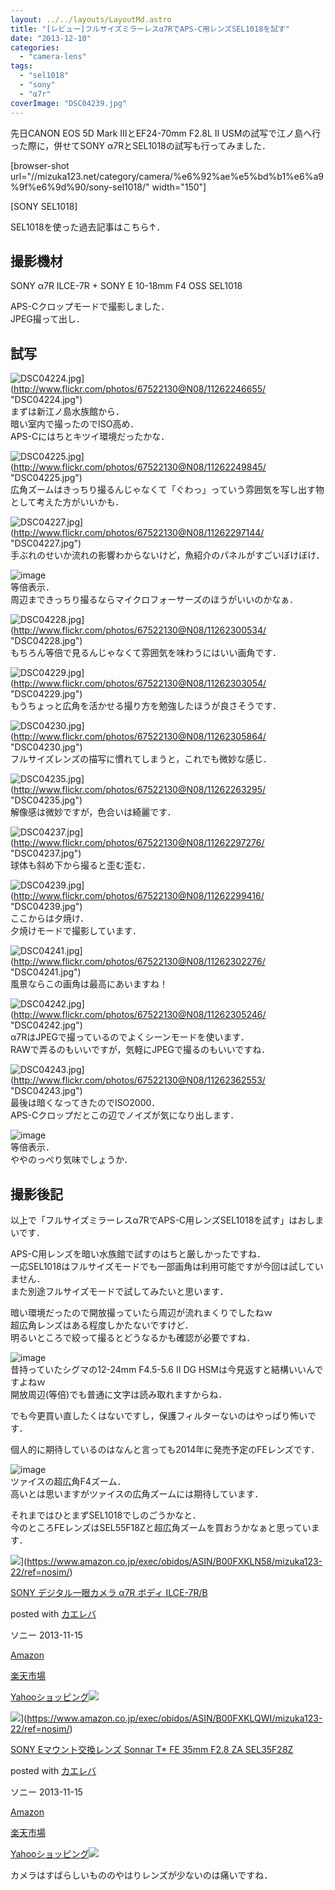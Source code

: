 ```yaml
---
layout: ../../layouts/LayoutMd.astro
title: "[レビュー]フルサイズミラーレスα7RでAPS-C用レンズSEL1018を試す"
date: "2013-12-10"
categories: 
  - "camera-lens"
tags: 
  - "sel1018"
  - "sony"
  - "α7r"
coverImage: "DSC04239.jpg"
---
```


先日CANON EOS 5D Mark IIIとEF24-70mm F2.8L II USMの試写で江ノ島へ行った際に，併せてSONY α7RとSEL1018の試写も行ってみました．

\[browser-shot url="//mizuka123.net/category/camera/%e6%92%ae%e5%bd%b1%e6%a9%9f%e6%9d%90/sony-sel1018/" width="150"\]

[SONY SEL1018]

SEL1018を使った過去記事はこちら↑．

## 撮影機材

SONY α7R ILCE-7R + SONY E 10-18mm F4 OSS SEL1018

APS-Cクロップモードで撮影しました．  
JPEG撮って出し．

## 試写

![DSC04224.jpg](/archive/images/11262246655_592500d7ff_b.jpg)](http://www.flickr.com/photos/67522130@N08/11262246655/ "DSC04224.jpg")  
まずは新江ノ島水族館から．  
暗い室内で撮ったのでISO高め．  
APS-Cにはちとキツイ環境だったかな．

![DSC04225.jpg](/archive/images/11262249845_1c443e5898_b.jpg)](http://www.flickr.com/photos/67522130@N08/11262249845/ "DSC04225.jpg")  
広角ズームはきっちり撮るんじゃなくて「ぐわっ」っていう雰囲気を写し出す物として考えた方がいいかも．

![DSC04227.jpg](/archive/images/11262297144_5bd421be09_b.jpg)](http://www.flickr.com/photos/67522130@N08/11262297144/ "DSC04227.jpg")  
手ぶれのせいか流れの影響わからないけど，魚紹介のパネルがすごいぼけぼけ．

![image](/archive/images/image6.png "image")  
等倍表示．  
周辺まできっちり撮るならマイクロフォーサーズのほうがいいのかなぁ．

![DSC04228.jpg](/archive/images/11262300534_0b52d931fa_b.jpg)](http://www.flickr.com/photos/67522130@N08/11262300534/ "DSC04228.jpg")  
もちろん等倍で見るんじゃなくて雰囲気を味わうにはいい画角です．

![DSC04229.jpg](/archive/images/11262303054_e38196869e_b.jpg)](http://www.flickr.com/photos/67522130@N08/11262303054/ "DSC04229.jpg")  
もうちょっと広角を活かせる撮り方を勉強したほうが良さそうです．

![DSC04230.jpg](/archive/images/11262305864_fd2798fed7_b.jpg)](http://www.flickr.com/photos/67522130@N08/11262305864/ "DSC04230.jpg")  
フルサイズレンズの描写に慣れてしまうと，これでも微妙な感じ．

![DSC04235.jpg](/archive/images/11262263295_5a18014b9f_b.jpg)](http://www.flickr.com/photos/67522130@N08/11262263295/ "DSC04235.jpg")  
解像感は微妙ですが，色合いは綺麗です．

![DSC04237.jpg](/archive/images/11262297276_cc98250d9d_b.jpg)](http://www.flickr.com/photos/67522130@N08/11262297276/ "DSC04237.jpg")  
球体も斜め下から撮ると歪む歪む．

![DSC04239.jpg](/archive/images/11262299416_c3553462ce_b.jpg)](http://www.flickr.com/photos/67522130@N08/11262299416/ "DSC04239.jpg")  
ここからは夕焼け．  
夕焼けモードで撮影しています．

![DSC04241.jpg](/archive/images/11262302276_eb41fa088e_b.jpg)](http://www.flickr.com/photos/67522130@N08/11262302276/ "DSC04241.jpg")  
風景ならこの画角は最高にあいますね！

![DSC04242.jpg](/archive/images/11262305246_d661ffe04b_b.jpg)](http://www.flickr.com/photos/67522130@N08/11262305246/ "DSC04242.jpg")  
α7RはJPEGで撮っているのでよくシーンモードを使います．  
RAWで弄るのもいいですが，気軽にJPEGで撮るのもいいですね．

![DSC04243.jpg](/archive/images/11262362553_594c1d0a3f_b.jpg)](http://www.flickr.com/photos/67522130@N08/11262362553/ "DSC04243.jpg")  
最後は暗くなってきたのでISO2000．  
APS-Cクロップだとこの辺でノイズが気になり出します．

![image](/archive/images/image7.png "image")  
等倍表示．  
ややのっぺり気味でしょうか．

## 撮影後記

以上で「フルサイズミラーレスα7RでAPS-C用レンズSEL1018を試す」はおしまいです．

APS-C用レンズを暗い水族館で試すのはちと厳しかったですね．  
一応SEL1018はフルサイズモードでも一部画角は利用可能ですが今回は試していません．  
また別途フルサイズモードで試してみたいと思います．

暗い環境だったので開放撮っていたら周辺が流れまくりでしたねｗ  
超広角レンズはある程度しかたないですけど．  
明るいところで絞って撮るとどうなるかも確認が必要ですね．

![image](/archive/images/image8.png "image")   
昔持っていたシグマの12-24mm F4.5-5.6 II DG HSMは今見返すと結構いいんですよねｗ  
開放周辺(等倍)でも普通に文字は読み取れますからね．

でも今更買い直したくはないですし，保護フィルターないのはやっぱり怖いです．

個人的に期待しているのはなんと言っても2014年に発売予定のFEレンズです．

![image](/archive/images/image9.png "image")  
ツァイスの超広角F4ズーム．  
高いとは思いますがツァイスの広角ズームには期待しています．

それまではひとまずSEL1018でしのごうかなと．  
今のところFEレンズはSEL55F18Zと超広角ズームを買おうかなぁと思っています．

![](/archive/images/41O6g3zCUsL._SL160_.jpg)](https://www.amazon.co.jp/exec/obidos/ASIN/B00FXKLN58/mizuka123-22/ref=nosim/)

[SONY デジタル一眼カメラ α7R ボディ ILCE-7R/B](https://www.amazon.co.jp/exec/obidos/ASIN/B00FXKLN58/mizuka123-22/ref=nosim/)

posted with [カエレバ](http://kaereba.com)

ソニー 2013-11-15

[Amazon](http://www.amazon.co.jp/gp/search?keywords=ILCE-7R%2FB&__mk_ja_JP=%83J%83%5E%83J%83i&tag=mizuka123-22 "アマゾン")

[楽天市場](http://hb.afl.rakuten.co.jp/hgc/032b53ee.4b34c5ee.0f4a541e.f440145e/?pc=http%3A%2F%2Fsearch.rakuten.co.jp%2Fsearch%2Fmall%2FILCE-7R%252FB%2F-%2Ff.1-p.1-s.1-sf.0-st.A-v.2%3Fx%3D0%26scid%3Daf_ich_link_urltxt%26m%3Dhttp%3A%2F%2Fm.rakuten.co.jp%2F "楽天市場")

[Yahooショッピング![](//ad.jp.ap.valuecommerce.com/servlet/gifbanner?sid=3066752&pid=881990642)](//ck.jp.ap.valuecommerce.com/servlet/referral?sid=3066752&pid=881990642&vc_url=http%3A%2F%2Fshopping.search.yahoo.co.jp%2Fsearch%3FuIv%3Don%26ei%3DUTF-8%26tab_ex%3Dcommerce%26slider%3D0%26va%3DILCE-7R%252FB "Yahooショッピング")

![](/archive/images/414q-Wv0XEL._SL160_.jpg)](https://www.amazon.co.jp/exec/obidos/ASIN/B00FXKLQWI/mizuka123-22/ref=nosim/)

[SONY Eマウント交換レンズ Sonnar T\* FE 35mm F2.8 ZA SEL35F28Z](https://www.amazon.co.jp/exec/obidos/ASIN/B00FXKLQWI/mizuka123-22/ref=nosim/)

posted with [カエレバ](http://kaereba.com)

ソニー 2013-11-15

[Amazon](http://www.amazon.co.jp/gp/search?keywords=F2.8%20SEL35F28Z&__mk_ja_JP=%83J%83%5E%83J%83i&tag=mizuka123-22 "アマゾン")

[楽天市場](http://hb.afl.rakuten.co.jp/hgc/032b53ee.4b34c5ee.0f4a541e.f440145e/?pc=http%3A%2F%2Fsearch.rakuten.co.jp%2Fsearch%2Fmall%2FF2.8%2520SEL35F28Z%2F-%2Ff.1-p.1-s.1-sf.0-st.A-v.2%3Fx%3D0%26scid%3Daf_ich_link_urltxt%26m%3Dhttp%3A%2F%2Fm.rakuten.co.jp%2F "楽天市場")

[Yahooショッピング![](//ad.jp.ap.valuecommerce.com/servlet/gifbanner?sid=3066752&pid=881990642)](//ck.jp.ap.valuecommerce.com/servlet/referral?sid=3066752&pid=881990642&vc_url=http%3A%2F%2Fshopping.search.yahoo.co.jp%2Fsearch%3FuIv%3Don%26ei%3DUTF-8%26tab_ex%3Dcommerce%26slider%3D0%26va%3DF2.8%2520SEL35F28Z "Yahooショッピング")

カメラはすばらしいもののやはりレンズが少ないのは痛いですね．
